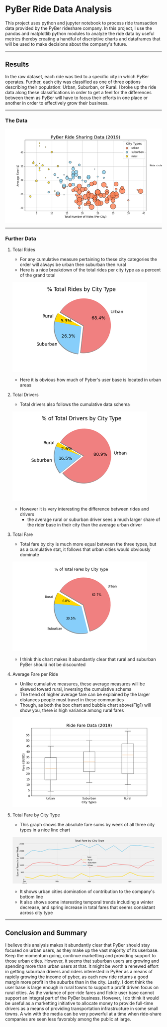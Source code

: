 # PyBer Ride Data Analysis

This project uses python and jupyter notebook to process ride transaction data provided by the PyBer rideshare company. In this project, I use the pandas and matplotlib python modules to analyze the ride data by useful metrics thereby creating a handful of discriptive charts and dataframes that will be used to make decisions about the company's future.

---

## Results

In the raw dataset, each ride was tied to a specific city in which PyBer operates. Further, each city was classified as one of three options describing their population: Urban, Suburban, or Rural. I broke up the ride data along these classifications in order to get a feel for the differences between them as PyBer will have to focus their efforts in one place or another in order to effectively grow their business.

---

### The Data

![ride data bubble chart](Analysis/Fig1.png)

---

### Further Data

1. Total Rides
    - For any cumulative measure pertaining to these city categories the order will always be urban then suburban then rural
    - Here is a nice breakdown of the total rides per city type as a percent of the grand total
    
    ![% total rides](Analysis/Fig6.png)
    
    - Here it is obvious how much of Pyber's user base is located in urban areas
2. Total Drivers
    - Total drivers also follows the cumulative data schema
    
    ![% total drivers](Analysis/Fig7.png)
   
    - However it is very interesting the difference between rides and drivers
        - the average rural or suburban driver sees a much larger share of the rider base in their city than the average urban driver
3. Total Fare
    - Total fare by city is much more equal between the three types, but as a cumulative stat, it follows that urban cities would obviously dominate
    
    ![% total fare](Analysis/Fig5.png)
    
    - I think this chart makes it abundantly clear that rural and suburban PyBer should not be discounted
4. Average Fare per Ride
    - Unlike cumulative measures, these average measures will be skewed toward rural, inversing the cumulative schema
    - The trend of higher average fare can be explained by the larger distances people must travel in these communities
    - Though, as both the box chart and bubble chart above(Fig1) will show you, there is high variance among rural fares
    
    ![avg fare/driver](Analysis/Fig3.png)
    
5. Total Fare by City Type
    - This graph shows the absolute fare sums by week of all three city types in a nice line chart
    
    ![fare sums by week line chart](Analysis/Fig8.png)
    
    - It shows urban cities domination of contribution to the company's bottom line
    - It also shows some interesting temporal trends including a winter decrease, and spring increase in total fares that seems consistant across city type

---

## Conclusion and Summary

I believe this analysis makes it abundantly clear that PyBer should stay focused on urban users, as they make up the vast majority of its userbase. Keep the momentum going, continue marketting and providing support to those urban cities. However, it seems that suburban users are growing and spending more than urban users at that. It might be worth a renewed effort in getting suburban drivers and riders interested in PyBer as a means of rapidly growing the income of pyber, as each new ride returns a good margin more profit in the suburbs than in the city. Lastly, I dont think the user base is large enough in rural towns to support a profit driven focus on rural cities. As the variance of per-ride fares and fickle user base cannot support an integral part of the PyBer business. However, I do think it would be useful as a marketting initiative to allocate money to provide full-time drivers as a means of providing transportation infrastructure in some small towns. A win with the media can be very powerful at a time when ride-share companies are seen less favorably among the public at large.
